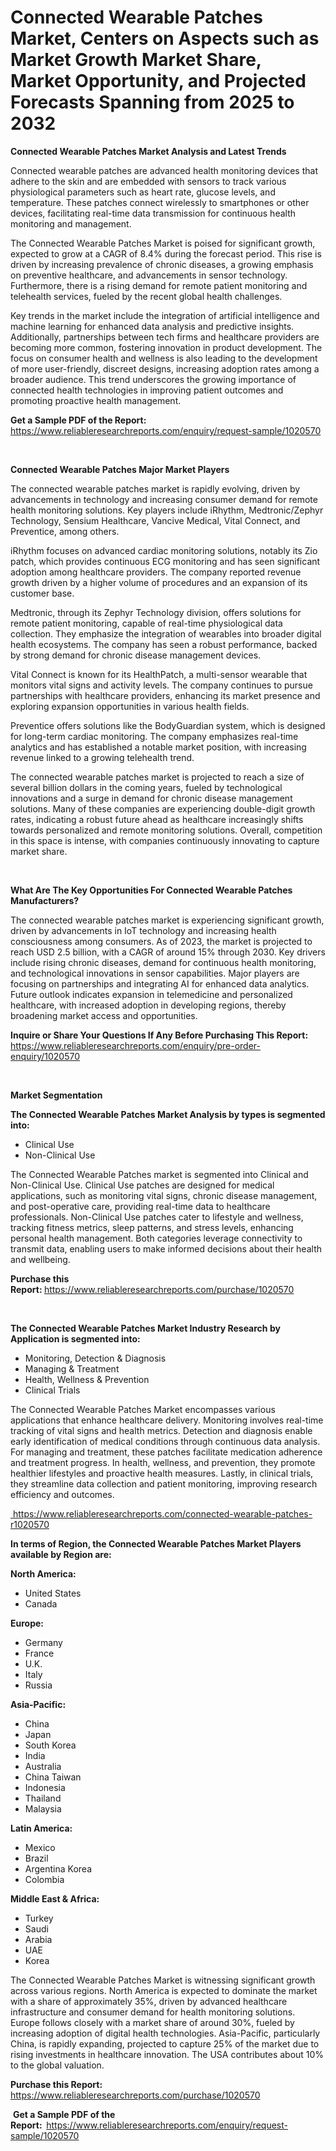<p><h1>Connected Wearable Patches Market, Centers on Aspects such as Market Growth Market Share, Market Opportunity, and Projected Forecasts Spanning from 2025 to 2032</h1></p><p><strong>Connected Wearable Patches Market Analysis and Latest Trends</strong></p>
<p><p>Connected wearable patches are advanced health monitoring devices that adhere to the skin and are embedded with sensors to track various physiological parameters such as heart rate, glucose levels, and temperature. These patches connect wirelessly to smartphones or other devices, facilitating real-time data transmission for continuous health monitoring and management. </p><p>The Connected Wearable Patches Market is poised for significant growth, expected to grow at a CAGR of 8.4% during the forecast period. This rise is driven by increasing prevalence of chronic diseases, a growing emphasis on preventive healthcare, and advancements in sensor technology. Furthermore, there is a rising demand for remote patient monitoring and telehealth services, fueled by the recent global health challenges.</p><p>Key trends in the market include the integration of artificial intelligence and machine learning for enhanced data analysis and predictive insights. Additionally, partnerships between tech firms and healthcare providers are becoming more common, fostering innovation in product development. The focus on consumer health and wellness is also leading to the development of more user-friendly, discreet designs, increasing adoption rates among a broader audience. This trend underscores the growing importance of connected health technologies in improving patient outcomes and promoting proactive health management.</p></p>
<p><strong>Get a Sample PDF of the Report:&nbsp;</strong> <a href="https://www.reliableresearchreports.com/enquiry/request-sample/1020570?utm_campaign=2295&utm_medium=2&utm_source=Github&utm_content=ia&utm_term=13042025&utm_id=connected-wearable-patches">https://www.reliableresearchreports.com/enquiry/request-sample/1020570</a></p>
<p>&nbsp;</p>
<p><strong>Connected Wearable Patches Major Market Players</strong></p>
<p><p>The connected wearable patches market is rapidly evolving, driven by advancements in technology and increasing consumer demand for remote health monitoring solutions. Key players include iRhythm, Medtronic/Zephyr Technology, Sensium Healthcare, Vancive Medical, Vital Connect, and Preventice, among others.</p><p>iRhythm focuses on advanced cardiac monitoring solutions, notably its Zio patch, which provides continuous ECG monitoring and has seen significant adoption among healthcare providers. The company reported revenue growth driven by a higher volume of procedures and an expansion of its customer base.</p><p>Medtronic, through its Zephyr Technology division, offers solutions for remote patient monitoring, capable of real-time physiological data collection. They emphasize the integration of wearables into broader digital health ecosystems. The company has seen a robust performance, backed by strong demand for chronic disease management devices.</p><p>Vital Connect is known for its HealthPatch, a multi-sensor wearable that monitors vital signs and activity levels. The company continues to pursue partnerships with healthcare providers, enhancing its market presence and exploring expansion opportunities in various health fields.</p><p>Preventice offers solutions like the BodyGuardian system, which is designed for long-term cardiac monitoring. The company emphasizes real-time analytics and has established a notable market position, with increasing revenue linked to a growing telehealth trend.</p><p>The connected wearable patches market is projected to reach a size of several billion dollars in the coming years, fueled by technological innovations and a surge in demand for chronic disease management solutions. Many of these companies are experiencing double-digit growth rates, indicating a robust future ahead as healthcare increasingly shifts towards personalized and remote monitoring solutions. Overall, competition in this space is intense, with companies continuously innovating to capture market share.</p></p>
<p>&nbsp;</p>
<p><strong>What Are The Key Opportunities For Connected Wearable Patches Manufacturers?</strong></p>
<p><p>The connected wearable patches market is experiencing significant growth, driven by advancements in IoT technology and increasing health consciousness among consumers. As of 2023, the market is projected to reach USD 2.5 billion, with a CAGR of around 15% through 2030. Key drivers include rising chronic diseases, demand for continuous health monitoring, and technological innovations in sensor capabilities. Major players are focusing on partnerships and integrating AI for enhanced data analytics. Future outlook indicates expansion in telemedicine and personalized healthcare, with increased adoption in developing regions, thereby broadening market access and opportunities.</p></p>
<p><strong>Inquire or Share Your Questions If Any Before Purchasing This Report:</strong> <a href="https://www.reliableresearchreports.com/enquiry/pre-order-enquiry/1020570?utm_campaign=2295&utm_medium=2&utm_source=Github&utm_content=ia&utm_term=13042025&utm_id=connected-wearable-patches">https://www.reliableresearchreports.com/enquiry/pre-order-enquiry/1020570</a></p>
<p>&nbsp;</p>
<p><strong>Market Segmentation</strong></p>
<p><strong>The Connected Wearable Patches Market Analysis by types is segmented into:</strong></p>
<p><ul><li>Clinical Use</li><li>Non-Clinical Use</li></ul></p>
<p><p>The Connected Wearable Patches market is segmented into Clinical and Non-Clinical Use. Clinical Use patches are designed for medical applications, such as monitoring vital signs, chronic disease management, and post-operative care, providing real-time data to healthcare professionals. Non-Clinical Use patches cater to lifestyle and wellness, tracking fitness metrics, sleep patterns, and stress levels, enhancing personal health management. Both categories leverage connectivity to transmit data, enabling users to make informed decisions about their health and wellbeing.</p></p>
<p><strong>Purchase this Report:&nbsp;</strong><a href="https://www.reliableresearchreports.com/purchase/1020570?utm_campaign=2295&utm_medium=2&utm_source=Github&utm_content=ia&utm_term=13042025&utm_id=connected-wearable-patches">https://www.reliableresearchreports.com/purchase/1020570</a></p>
<p>&nbsp;</p>
<p><strong>The Connected Wearable Patches Market Industry Research by Application is segmented into:</strong></p>
<p><ul><li>Monitoring, Detection & Diagnosis</li><li>Managing & Treatment</li><li>Health, Wellness & Prevention</li><li>Clinical Trials</li></ul></p>
<p><p>The Connected Wearable Patches Market encompasses various applications that enhance healthcare delivery. Monitoring involves real-time tracking of vital signs and health metrics. Detection and diagnosis enable early identification of medical conditions through continuous data analysis. For managing and treatment, these patches facilitate medication adherence and treatment progress. In health, wellness, and prevention, they promote healthier lifestyles and proactive health measures. Lastly, in clinical trials, they streamline data collection and patient monitoring, improving research efficiency and outcomes.</p></p>
<p><a href="https://www.reliableresearchreports.com/connected-wearable-patches-r1020570?utm_campaign=2295&utm_medium=2&utm_source=Github&utm_content=ia&utm_term=13042025&utm_id=connected-wearable-patches">&nbsp;https://www.reliableresearchreports.com/connected-wearable-patches-r1020570</a></p>
<p><strong>In terms of Region, the Connected Wearable Patches Market Players available by Region are:</strong></p>
<p>
    <p> <strong> North America: </strong>
        <ul>
            <li>United States</li>
            <li>Canada</li>
        </ul>
        </p> 
    <p> <strong> Europe: </strong>
        <ul>
            <li>Germany</li>
            <li>France</li>
            <li>U.K.</li>
            <li>Italy</li>
            <li>Russia</li>
        </ul>
        </p> 
    <p> <strong> Asia-Pacific: </strong>
        <ul>
            <li>China</li>
            <li>Japan</li>
            <li>South Korea</li>
            <li>India</li>
            <li>Australia</li>
            <li>China Taiwan</li>
            <li>Indonesia</li>
            <li>Thailand</li>
            <li>Malaysia</li>
        </ul>
        </p> 
    <p> <strong> Latin America: </strong>
        <ul>
            <li>Mexico</li>
            <li>Brazil</li>
            <li>Argentina Korea</li>
            <li>Colombia</li>
        </ul>
        </p> 
    <p> <strong> Middle East & Africa: </strong>
        <ul>
            <li>Turkey</li>
            <li>Saudi</li>
            <li>Arabia</li>
            <li>UAE</li>
            <li>Korea</li>
        </ul>
    </p>
    </p>
<p><p>The Connected Wearable Patches Market is witnessing significant growth across various regions. North America is expected to dominate the market with a share of approximately 35%, driven by advanced healthcare infrastructure and consumer demand for health monitoring solutions. Europe follows closely with a market share of around 30%, fueled by increasing adoption of digital health technologies. Asia-Pacific, particularly China, is rapidly expanding, projected to capture 25% of the market due to rising investments in healthcare innovation. The USA contributes about 10% to the global valuation.</p></p>
<p><strong>Purchase this Report: </strong><a href="https://www.reliableresearchreports.com/purchase/1020570?utm_campaign=2295&utm_medium=2&utm_source=Github&utm_content=ia&utm_term=13042025&utm_id=connected-wearable-patches">https://www.reliableresearchreports.com/purchase/1020570</a></p>
<p>&nbsp;<strong>Get a Sample PDF of the Report:&nbsp;&nbsp;</strong><a href="https://www.reliableresearchreports.com/enquiry/request-sample/1020570?utm_campaign=2295&utm_medium=2&utm_source=Github&utm_content=ia&utm_term=13042025&utm_id=connected-wearable-patches">https://www.reliableresearchreports.com/enquiry/request-sample/1020570</a></p>
<p><strong></strong></p>
<p><p></p><p></p><p></p></p>